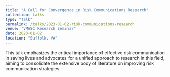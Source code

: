 ```yaml
---
title: "A Call for Convergence in Risk Communications Research"
collection: talks
type: "Talk"
permalink: /talks/2023-01-02-risk-communications-research
venue: "VMASC Research Seminar"
date: 2023-01-02
location: "Suffolk, VA"
---
```


This talk emphasizes the critical importance of effective risk communication in saving lives and advocates for a unified approach to research in this field, aiming to consolidate the extensive body of literature on improving risk communication strategies.
